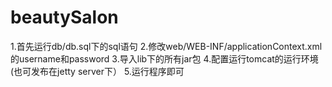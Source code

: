 # beautySalon
1.首先运行db/db.sql下的sql语句
2.修改web/WEB-INF/applicationContext.xml的username和password
3.导入lib下的所有jar包
4.配置运行tomcat的运行环境(也可发布在jetty server下）
5.运行程序即可
